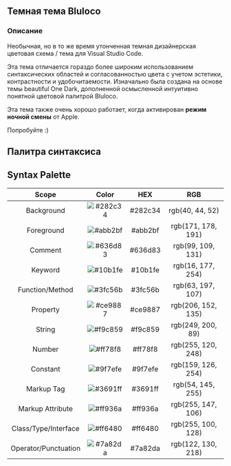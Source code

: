 ## Темная тема Bluloco

### Описание

Необычная, но в то же время утонченная темная дизайнерская цветовая схема / тема для Visual Studio Code.

Эта тема отличается гораздо более широким использованием синтаксических областей и согласованностью цвета с учетом эстетики, контрастности и удобочитаемости. Изначально была создана на основе темы beautiful One Dark, дополненной осмысленной интуитивно понятной цветовой палитрой Bluloco.

Эта тема также очень хорошо работает, когда активирован **режим ночной смены** от Apple.

Попробуйте :)

## Палитра синтаксиса
## Syntax Palette

|        Scope         |                      Color                       |   HEX   |        RGB         |
|:--------------------:|:------------------------------------------------:|:-------:|:------------------:|
|      Background      | ![#282c34](https://fakeimg.pl/35/282c34/?text=+) | #282c34 |  rgb(40, 44, 52)   |
|      Foreground      | ![#abb2bf](https://fakeimg.pl/35/abb2bf/?text=+) | #abb2bf | rgb(171, 178, 191) |
|       Comment        | ![#636d83](https://fakeimg.pl/35/636d83/?text=+) | #636d83 | rgb(99, 109, 131)  |
|       Keyword        | ![#10b1fe](https://fakeimg.pl/35/10b1fe/?text=+) | #10b1fe | rgb(16, 177, 254)  |
|   Function/Method    | ![#3fc56b](https://fakeimg.pl/35/3fc56b/?text=+) | #3fc56b | rgb(63, 197, 107)  |
|       Property       | ![#ce9887](https://fakeimg.pl/35/ce9887/?text=+) | #ce9887 | rgb(206, 152, 135) |
|        String        | ![#f9c859](https://fakeimg.pl/35/f9c859/?text=+) | #f9c859 | rgb(249, 200, 89)  |
|        Number        | ![#ff78f8](https://fakeimg.pl/35/ff78f8/?text=+) | #ff78f8 | rgb(255, 120, 248) |
|       Constant       | ![#9f7efe](https://fakeimg.pl/35/9f7efe/?text=+) | #9f7efe | rgb(159, 126, 254) |
|      Markup Tag      | ![#3691ff](https://fakeimg.pl/35/3691ff/?text=+) | #3691ff | rgb(54, 145, 255)  |
|   Markup Attribute   | ![#ff936a](https://fakeimg.pl/35/ff936a/?text=+) | #ff936a | rgb(255, 147, 106) |
| Class/Type/Interface | ![#ff6480](https://fakeimg.pl/35/ff6480/?text=+) | #ff6480 | rgb(255, 100, 128) |
| Operator/Punctuation | ![#7a82da](https://fakeimg.pl/35/7a82da/?text=+) | #7a82da | rgb(122, 130, 218) |


